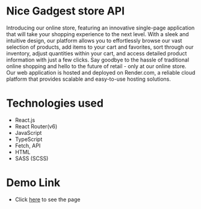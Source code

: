 # Nice Gadgest store API

Introducing our online store, featuring an innovative single-page application that will take your shopping experience to the next level. With a sleek and intuitive design, our platform allows you to effortlessly browse our vast selection of products, add items to your cart and favorites, sort through our inventory, adjust quantities within your cart, and access detailed product information with just a few clicks.
Say goodbye to the hassle of traditional online shopping and hello to the future of retail - only at our online store.
Our web application is hosted and deployed on Render.com, a reliable cloud platform that provides scalable and easy-to-use hosting solutions.

# Technologies used

- React.js
- React Router(v6)
- JavaScript
- TypeScript
- Fetch, API
- HTML
- SASS (SCSS)

# Demo Link

- Click [here](https://fe-nov22-code-wizards.github.io/frontend/) to see the page

